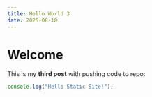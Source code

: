 ```yaml
---
title: Hello World 3
date: 2025-08-18
---
```


# Welcome
This is my **third post** with pushing code to repo:

```js
console.log("Hello Static Site!");
